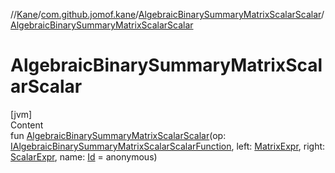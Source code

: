//[Kane](../../index.md)/[com.github.jomof.kane](../index.md)/[AlgebraicBinarySummaryMatrixScalarScalar](index.md)/[AlgebraicBinarySummaryMatrixScalarScalar](-algebraic-binary-summary-matrix-scalar-scalar.md)



# AlgebraicBinarySummaryMatrixScalarScalar  
[jvm]  
Content  
fun [AlgebraicBinarySummaryMatrixScalarScalar](-algebraic-binary-summary-matrix-scalar-scalar.md)(op: [IAlgebraicBinarySummaryMatrixScalarScalarFunction](../-i-algebraic-binary-summary-matrix-scalar-scalar-function/index.md), left: [MatrixExpr](../-matrix-expr/index.md), right: [ScalarExpr](../-scalar-expr/index.md), name: [Id](../../com.github.jomof.kane.impl/index.md#%5Bcom.github.jomof.kane.impl%2FId%2F%2F%2FPointingToDeclaration%2F%5D%2FClasslikes%2F-1776797766) = anonymous)  



